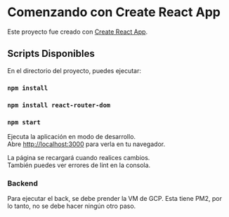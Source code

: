 # Comenzando con Create React App

Este proyecto fue creado con [Create React App](https://github.com/facebook/create-react-app).

## Scripts Disponibles

En el directorio del proyecto, puedes ejecutar:
### `npm install`
### `npm install react-router-dom`
### `npm start`

Ejecuta la aplicación en modo de desarrollo.\
Abre [http://localhost:3000](http://localhost:3000) para verla en tu navegador.

La página se recargará cuando realices cambios.\
También puedes ver errores de lint en la consola.

### Backend

Para ejecutar el back, se debe prender la VM de GCP. Esta tiene PM2, por lo tanto, no se debe hacer ningún otro paso.